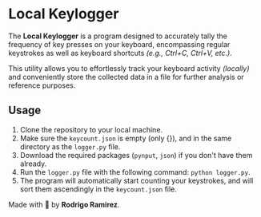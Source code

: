 # Local Keylogger

The **Local Keylogger** is a program designed to accurately tally the frequency of key presses on your keyboard, encompassing regular keystrokes as well as keyboard shortcuts _(e.g., Ctrl+C, Ctrl+V, etc.)_.

This utility allows you to effortlessly track your keyboard activity _(locally)_ and conveniently store the collected data in a file for further analysis or reference purposes.

## Usage

1. Clone the repository to your local machine.
2. Make sure the `keycount.json` is empty (only {}), and in the same directory as the `logger.py` file.
3. Download the required packages (`pynput`, `json`) if you don't have them already.
4. Run the `logger.py` file with the following command: `python logger.py`.
5. The program will automatically start counting your keystrokes, and will sort them ascendingly in the `keycount.json` file.

Made with 🦔 by **Rodrigo Ramirez**.
